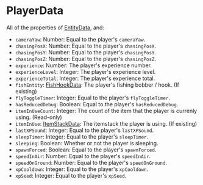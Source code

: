 # PlayerData

All of the properties of [EntityData](EntityData.md), and:

- `cameraYaw`: Number: Equal to the player's `cameraYaw`.
- `chasingPosX`: Number: Equal to the player's `chasingPosX`.
- `chasingPosY`: Number: Equal to the player's `chasingPosY`.
- `chasingPosZ`: Number: Equal to the player's `chasingPosZ`.
- `experience`: Number: The player's experience number.
- `experienceLevel`: Integer: The player's experience level.
- `experienceTotal`: Integer: The player's experience total.
- `fishEntity`: [FishHookData](FishHookData.md): The player's fishing bobber / hook. (If existing)
- `flyToggleTimer`: Integer: Equal to the player's `flyToggleTimer`.
- `hasReducedDebug`: Boolean: Equal to the player's `hasReducedDebug`.
- `itemInUseCount`: Integer: The count of the item that the player is currenly using. (Read-only)
- `itemInUse`: [ItemStackData](ItemStackData.md): The itemstack the player is using. (If existing)
- `lastXPSound`: Integer: Equal to the player's `lastXPSound`.
- `sleepTimer`: Integer: Equal to the player's `sleepTimer`.
- `sleeping`: Boolean: Whether or not the player is sleeping.
- `spawnForced`: Boolean: Equal to the player's `spawnForced`.
- `speedInAir`: Number: Equal to the player's `speedInAir`.
- `speedOnGround`: Number: Equal to the player's `speedOnGround`.
- `xpCooldown`: Integer: Equal to the player's `xpCooldown`.
- `xpSeed`: Integer: Equal to the player's `xpSeed`.
